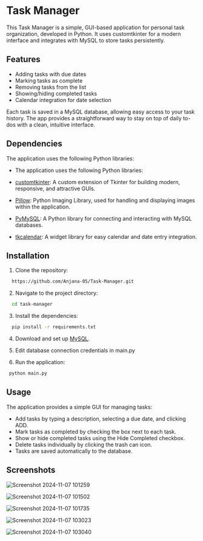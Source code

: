 
# Task Manager

This Task Manager is a simple, GUI-based application for personal task organization, developed in Python. It uses customtkinter for a modern interface and integrates with MySQL to store tasks persistently.


## Features

- Adding tasks with due dates
- Marking tasks as complete
- Removing tasks from the list
- Showing/hiding completed tasks
- Calendar integration for date selection

Each task is saved in a MySQL database, allowing easy access to your task history. The app provides a straightforward way to stay on top of daily to-dos with a clean, intuitive interface.


## Dependencies

The application uses the following Python libraries:

- The application uses the following Python libraries:

- [customtkinter](https://github.com/TomSchimansky/CustomTkinter): A custom extension of Tkinter for building modern, responsive, and attractive GUIs.
- [Pillow](https://python-pillow.org/): Python Imaging Library, used for handling and displaying images within the application.
- [PyMySQL](https://pypi.org/project/PyMySQL/): A Python library for connecting and interacting with MySQL databases.
- [tkcalendar](https://pypi.org/project/tkcalendar/): A widget library for easy calendar and date entry integration.


## Installation

1. Clone the repository:

```bash
  https://github.com/Anjana-05/Task-Manager.git
```
2. Navigate to the project directory:

```bash
  cd task-manager
```
3. Install the dependencies:

```bash
  pip install -r requirements.txt
```
4. Download and set up [MySQL](https://www.mysql.com/).

5. Edit database connection credentials in main.py

6. Run the application:

```bash
 python main.py
```

## Usage

The application provides a simple GUI for managing tasks:

- Add tasks by typing a description, selecting a due date, and clicking ADD.
- Mark tasks as completed by checking the box next to each task.
- Show or hide completed tasks using the Hide Completed checkbox.
- Delete tasks individually by clicking the trash can icon.
- Tasks are saved automatically to the database.
## Screenshots

![Screenshot 2024-11-07 101259](https://github.com/user-attachments/assets/fc8281dd-4cc1-48f8-8477-f2fc26560f10)

![Screenshot 2024-11-07 101502](https://github.com/user-attachments/assets/e92a768c-d2d5-40e9-829b-af4d92772863)

![Screenshot 2024-11-07 101735](https://github.com/user-attachments/assets/f1b9bfe5-0a78-4796-a4b0-3b69497cc18c)

![Screenshot 2024-11-07 103023](https://github.com/user-attachments/assets/af3533ec-1191-4187-bd73-2dc91d734834)

![Screenshot 2024-11-07 103040](https://github.com/user-attachments/assets/cbc3d315-bca7-4d87-afe9-8db0f5a3be62)


